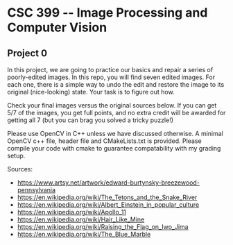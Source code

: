 # CSC 399 -- Image Processing and Computer Vision 
## Project 0

In this project, we are going to practice our basics and repair a series of poorly-edited images. In this repo, you will find seven edited images. For each one, there is a simple way to undo the edit and restore the image to its original (nice-looking) state. Your task is to figure out how. 

Check your final images versus the original sources below. If you can get 5/7 of the images, you get full points, and no extra credit will be awarded for getting all 7 (but you can brag you solved a tricky puzzle!)

Please use OpenCV in C++ unless we have discussed otherwise. A minimal OpenCV c++ file, header file and CMakeLists.txt is provided. Please compile your code with cmake to guarantee compatability with my grading setup.

Sources:
* https://www.artsy.net/artwork/edward-burtynsky-breezewood-pennsylvania 
* https://en.wikipedia.org/wiki/The_Tetons_and_the_Snake_River 
* https://en.wikipedia.org/wiki/Albert_Einstein_in_popular_culture 
* https://en.wikipedia.org/wiki/Apollo_11 
* https://en.wikipedia.org/wiki/Hair_Like_Mine 
* https://en.wikipedia.org/wiki/Raising_the_Flag_on_Iwo_Jima 
* https://en.wikipedia.org/wiki/The_Blue_Marble
